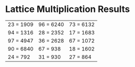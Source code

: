 # Lattice Multiplication Results

|   |   |   |
|---|---|---|
| 23 = 1909 | 96 = 6240 | 73 = 6132 |
| 94 = 1316 | 28 = 2352 | 17 = 1683 |
| 97 = 4947 | 36 = 2628 | 67 = 1072 |
| 90 = 6840 | 67 = 938 | 18 = 1602 |
| 24 = 792 | 31 = 930 | 27 = 864 |
